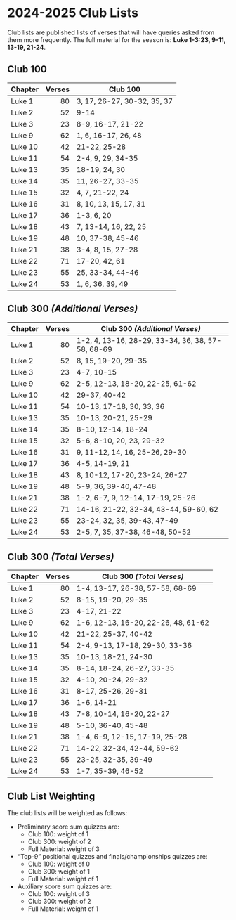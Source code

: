 # 2024-2025 Club Lists

Club lists are published lists of verses that will have queries asked from them
more frequently. The full material for the season is: **Luke 1-3:23, 9-11, 13-19, 21-24**.

## Club 100

| Chapter | Verses | Club 100                    |
| ------- | -----: | --------------------------- |
| Luke 1  |     80 | 3, 17, 26-27, 30-32, 35, 37 |
| Luke 2  |     52 | 9-14                        |
| Luke 3  |     23 | 8-9, 16-17, 21-22           |
| Luke 9  |     62 | 1, 6, 16-17, 26, 48         |
| Luke 10 |     42 | 21-22, 25-28                |
| Luke 11 |     54 | 2-4, 9, 29, 34-35           |
| Luke 13 |     35 | 18-19, 24, 30               |
| Luke 14 |     35 | 11, 26-27, 33-35            |
| Luke 15 |     32 | 4, 7, 21-22, 24             |
| Luke 16 |     31 | 8, 10, 13, 15, 17, 31       |
| Luke 17 |     36 | 1-3, 6, 20                  |
| Luke 18 |     43 | 7, 13-14, 16, 22, 25        |
| Luke 19 |     48 | 10, 37-38, 45-46            |
| Luke 21 |     38 | 3-4, 8, 15, 27-28           |
| Luke 22 |     71 | 17-20, 42, 61               |
| Luke 23 |     55 | 25, 33-34, 44-46            |
| Luke 24 |     53 | 1, 6, 36, 39, 49            |

## Club 300 *(Additional Verses)*

| Chapter | Verses | Club 300 *(Additional Verses)*                    |
| ------- | -----: | ------------------------------------------------- |
| Luke 1  |     80 | 1-2, 4, 13-16, 28-29, 33-34, 36, 38, 57-58, 68-69 |
| Luke 2  |     52 | 8, 15, 19-20, 29-35                               |
| Luke 3  |     23 | 4-7, 10-15                                        |
| Luke 9  |     62 | 2-5, 12-13, 18-20, 22-25, 61-62                   |
| Luke 10 |     42 | 29-37, 40-42                                      |
| Luke 11 |     54 | 10-13, 17-18, 30, 33, 36                          |
| Luke 13 |     35 | 10-13, 20-21, 25-29                               |
| Luke 14 |     35 | 8-10, 12-14, 18-24                                |
| Luke 15 |     32 | 5-6, 8-10, 20, 23, 29-32                          |
| Luke 16 |     31 | 9, 11-12, 14, 16, 25-26, 29-30                    |
| Luke 17 |     36 | 4-5, 14-19, 21                                    |
| Luke 18 |     43 | 8, 10-12, 17-20, 23-24, 26-27                     |
| Luke 19 |     48 | 5-9, 36, 39-40, 47-48                             |
| Luke 21 |     38 | 1-2, 6-7, 9, 12-14, 17-19, 25-26                  |
| Luke 22 |     71 | 14-16, 21-22, 32-34, 43-44, 59-60, 62             |
| Luke 23 |     55 | 23-24, 32, 35, 39-43, 47-49                       |
| Luke 24 |     53 | 2-5, 7, 35, 37-38, 46-48, 50-52                   |

## Club 300 *(Total Verses)*

| Chapter | Verses | Club 300 *(Total Verses)*           |
| ------- | -----: | ----------------------------------- |
| Luke 1  |     80 | 1-4, 13-17, 26-38, 57-58, 68-69     |
| Luke 2  |     52 | 8-15, 19-20, 29-35                  |
| Luke 3  |     23 | 4-17, 21-22                         |
| Luke 9  |     62 | 1-6, 12-13, 16-20, 22-26, 48, 61-62 |
| Luke 10 |     42 | 21-22, 25-37, 40-42                 |
| Luke 11 |     54 | 2-4, 9-13, 17-18, 29-30, 33-36      |
| Luke 13 |     35 | 10-13, 18-21, 24-30                 |
| Luke 14 |     35 | 8-14, 18-24, 26-27, 33-35           |
| Luke 15 |     32 | 4-10, 20-24, 29-32                  |
| Luke 16 |     31 | 8-17, 25-26, 29-31                  |
| Luke 17 |     36 | 1-6, 14-21                          |
| Luke 18 |     43 | 7-8, 10-14, 16-20, 22-27            |
| Luke 19 |     48 | 5-10, 36-40, 45-48                  |
| Luke 21 |     38 | 1-4, 6-9, 12-15, 17-19, 25-28       |
| Luke 22 |     71 | 14-22, 32-34, 42-44, 59-62          |
| Luke 23 |     55 | 23-25, 32-35, 39-49                 |
| Luke 24 |     53 | 1-7, 35-39, 46-52                   |

## Club List Weighting

The club lists will be weighted as follows:

- Preliminary score sum quizzes are:
    - Club 100: weight of 1
    - Club 300: weight of 2
    - Full Material: weight of 3
- “Top-9” positional quizzes and finals/championships quizzes are:
    - Club 100: weight of 0
    - Club 300: weight of 1
    - Full Material: weight of 1
- Auxiliary score sum quizzes are:
    - Club 100: weight of 3
    - Club 300: weight of 2
    - Full Material: weight of 1

